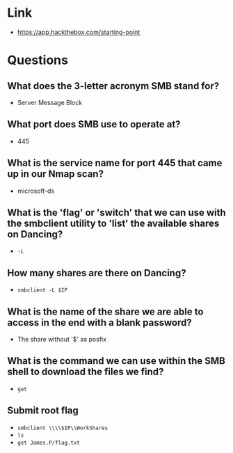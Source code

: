 # Link
- https://app.hackthebox.com/starting-point

# Questions

## What does the 3-letter acronym SMB stand for?
- Server Message Block

## What port does SMB use to operate at?
- 445

## What is the service name for port 445 that came up in our Nmap scan?
- microsoft-ds

## What is the 'flag' or 'switch' that we can use with the smbclient utility to 'list' the available shares on Dancing?
- `-L`

## How many shares are there on Dancing?
- `smbclient -L $IP`

## What is the name of the share we are able to access in the end with a blank password?
- The share without '$' as posfix

## What is the command we can use within the SMB shell to download the files we find?
- `get`

## Submit root flag
- `smbclient \\\\$IP\\WorkShares`
- `ls`
- `get James.P/flag.txt`